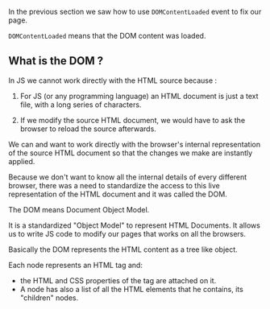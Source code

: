 In the previous section we saw how to use `DOMContentLoaded` event to fix our page.

`DOMContentLoaded` means that the DOM content was loaded.

## What is the DOM ?

In JS we cannot work directly with the HTML source because :

1. For JS (or any programming language) an HTML document is just a text file, with a long series of characters.

1. If we modify the source HTML document, we would have to ask the browser to reload the source afterwards.

We can and want to work directly with the browser's internal representation of the source HTML document so that the changes we make are instantly applied.

Because we don't want to know all the internal details of every different browser, there was a need to standardize the access to this live representation of the HTML document and it was called the DOM.

The DOM means Document Object Model.

It is a standardized "Object Model" to represent HTML Documents. It allows us to write JS code to modify our pages that works on all the browsers.

Basically the DOM represents the HTML content as a tree like object.

Each node represents an HTML tag and:
- the HTML and CSS properties of the tag are attached on it. 
- A node has also a list of all the HTML elements that he contains, its "children" nodes.